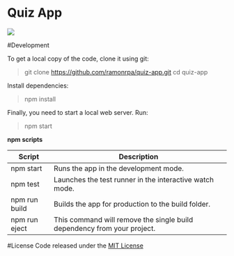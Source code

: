 # Quiz App

![](https://i.imgur.com/zdERt1T.png)

#Development

To get a local copy of the code, clone it using git:
> git clone https://github.com/ramonrpa/quiz-app.git
cd quiz-app

Install dependencies:
> npm install

Finally, you need to start a local web server. Run:
> npm start

**npm scripts**

| Script  | Description  |
| ------------ | ------------ |
| npm start  |  Runs the app in the development mode. |
|  npm test | Launches the test runner in the interactive watch mode.  |
| npm run build | Builds the app for production to the build folder. |
| npm run eject | This command will remove the single build dependency from your project. |

#License
Code released under the [MIT License](https://github.com/ramonrpa/quiz-app/blob/master/LICENSE "MIT License")